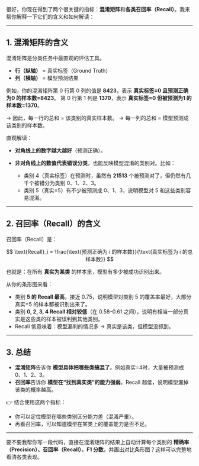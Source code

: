 很好，你现在得到了两个很关键的指标：**混淆矩阵**和**各类召回率（Recall）**。我来帮你解释一下它们的含义和如何解读：

---

## 1. 混淆矩阵的含义

混淆矩阵是分类任务中最直观的评估工具。

* **行（纵轴）** = 真实标签（Ground Truth）
* **列（横轴）** = 模型预测结果

例如，你的混淆矩阵第 0 行第 0 列的值是 **8423**，表示 **真实标签=0 且预测正确为0 的样本数=8423**。
第 0 行第 1 列是 **1370**，表示 **真实标签=0 但被预测为1 的样本数=1370**。

→ 因此，每一行的总和 = 该类别的真实样本数。
→ 每一列的总和 = 模型预测成该类别的样本数。

直观解读：

* **对角线上的数字越大越好**（预测正确）。
* **非对角线上的数值代表错误分类**，也能反映模型混淆的类别对。比如：

  * 类别 4（真实标签）在预测时，虽然有 **21513** 个被预测对了，但仍然有几千个被错分为类别 0、1、2、3。
  * 类别 5（真实=5）有不少被预测成 0、1、3，说明模型对 5 和这些类别容易混淆。

---

## 2. 召回率（Recall）的含义

召回率（Recall）是：

$$
\text{Recall}_i = \frac{\text{预测正确为 i 的样本数}}{\text{真实标签为 i 的总样本数}}
$$

也就是：在所有 **真实为某类** 的样本里，模型有多少被成功识别出来。

从你的条形图来看：

* 类别 **5 的 Recall 最高**，接近 0.75，说明模型对类别 5 的覆盖率最好，大部分真实=5 的样本都被识别出来了。
* 类别 **0, 2, 3, 4 Recall 相对较低**（在 0.58–0.61 之间），说明有相当一部分真实是这些类的样本被误判到其他类别。
* Recall 低意味着：模型漏判的情况多 → 真实是该类，但模型没抓到。

---

## 3. 总结

* **混淆矩阵**告诉你 **模型具体把哪些类搞混了**。例如真实=4时，大量被预测成 0、1、2、3。
* **召回率**告诉你 **模型在“找到真实类”的能力强弱**。Recall 越低，说明模型漏掉该类的概率越高。

👉 结合使用这两个指标：

* 你可以定位模型在哪些类别区分能力差（混淆严重）。
* 再看召回率，可以知道模型在某类上的覆盖能力是否不足。

---

要不要我帮你写一段代码，直接在混淆矩阵的结果上自动计算每个类别的 **精确率（Precision）、召回率（Recall）、F1 分数**，并画出对比条形图？这样可以完整地看清各类表现。
